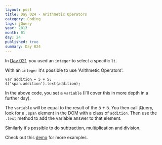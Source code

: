 ```yaml
---
layout: post
title: Day 024 - Arithmetic Operators
category: Coding
tags: jQuery
year: 2013
month: 01
day: 24
published: true
summary: Day 024
---
```


In [Day 021](/Day-021), you used an `integer` to select a specific `li`.

With an `integer` it's possible to use 'Arithmetic Operators'.

	var addition = 5 + 5;
	$('span.addition').text(addition);


In the above code, you set a `variable` (I'll cover this in more depth in a further day).

The `variable` will be equal to the result of the 5 + 5. You then call jQuery, look for a `.span` element in the DOM with a class of `addition`. Then use the `.text` method to add the variable answer to that element.

Similarly it's possible to do subtraction, multiplication and division.

Check out this [demo](/Demo-024.html) for more examples.